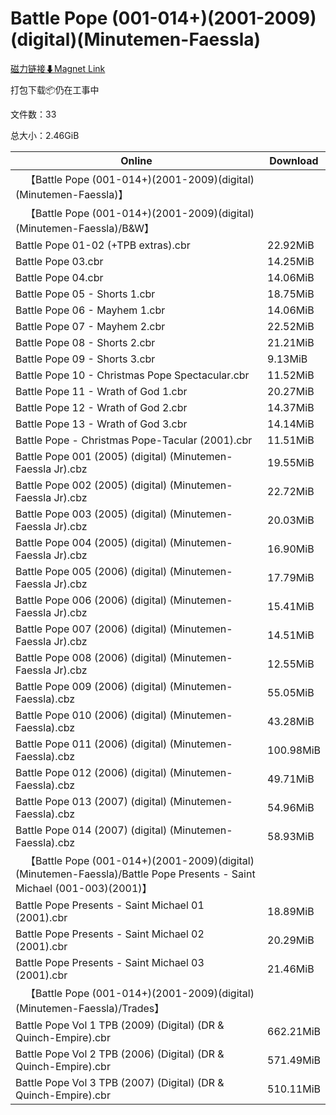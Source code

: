 # Battle Pope (001-014+)(2001-2009)(digital)(Minutemen-Faessla)

[磁力链接⬇Magnet Link](magnet:?xt=urn:btih:7de5c6ca2eba2c481ed10c2265116fbe82fcb734&dn=Battle%20Pope%20%28001-014%2B%29%282001-2009%29%28digital%29%28Minutemen-Faessla%29)

打包下载📦仍在工事中

文件数：33

总大小：2.46GiB

Online | Download
--- | ---
&emsp;【Battle Pope (001-014+)(2001-2009)(digital)(Minutemen-Faessla)】 | 
&emsp;【Battle Pope (001-014+)(2001-2009)(digital)(Minutemen-Faessla)/B&W】 | 
Battle Pope 01-02 (+TPB extras).cbr | 22.92MiB
Battle Pope 03.cbr | 14.25MiB
Battle Pope 04.cbr | 14.06MiB
Battle Pope 05 - Shorts 1.cbr | 18.75MiB
Battle Pope 06 - Mayhem 1.cbr | 14.06MiB
Battle Pope 07 - Mayhem 2.cbr | 22.52MiB
Battle Pope 08 - Shorts 2.cbr | 21.21MiB
Battle Pope 09 - Shorts 3.cbr | 9.13MiB
Battle Pope 10 - Christmas Pope Spectacular.cbr | 11.52MiB
Battle Pope 11 - Wrath of God 1.cbr | 20.27MiB
Battle Pope 12 - Wrath of God 2.cbr | 14.37MiB
Battle Pope 13 - Wrath of God 3.cbr | 14.14MiB
Battle Pope - Christmas Pope-Tacular (2001).cbr | 11.51MiB
Battle Pope 001 (2005) (digital) (Minutemen-Faessla Jr).cbz | 19.55MiB
Battle Pope 002 (2005) (digital) (Minutemen-Faessla Jr).cbz | 22.72MiB
Battle Pope 003 (2005) (digital) (Minutemen-Faessla Jr).cbz | 20.03MiB
Battle Pope 004 (2005) (digital) (Minutemen-Faessla Jr).cbz | 16.90MiB
Battle Pope 005 (2006) (digital) (Minutemen-Faessla Jr).cbz | 17.79MiB
Battle Pope 006 (2006) (digital) (Minutemen-Faessla Jr).cbz | 15.41MiB
Battle Pope 007 (2006) (digital) (Minutemen-Faessla Jr).cbz | 14.51MiB
Battle Pope 008 (2006) (digital) (Minutemen-Faessla Jr).cbz | 12.55MiB
Battle Pope 009 (2006) (digital) (Minutemen-Faessla).cbz | 55.05MiB
Battle Pope 010 (2006) (digital) (Minutemen-Faessla).cbz | 43.28MiB
Battle Pope 011 (2006) (digital) (Minutemen-Faessla).cbz | 100.98MiB
Battle Pope 012 (2006) (digital) (Minutemen-Faessla).cbz | 49.71MiB
Battle Pope 013 (2007) (digital) (Minutemen-Faessla).cbz | 54.96MiB
Battle Pope 014 (2007) (digital) (Minutemen-Faessla).cbz | 58.93MiB
&emsp;【Battle Pope (001-014+)(2001-2009)(digital)(Minutemen-Faessla)/Battle Pope Presents - Saint Michael (001-003)(2001)】 | 
Battle Pope Presents - Saint Michael 01 (2001).cbr | 18.89MiB
Battle Pope Presents - Saint Michael 02 (2001).cbr | 20.29MiB
Battle Pope Presents - Saint Michael 03 (2001).cbr | 21.46MiB
&emsp;【Battle Pope (001-014+)(2001-2009)(digital)(Minutemen-Faessla)/Trades】 | 
Battle Pope Vol 1 TPB (2009) (Digital) (DR & Quinch-Empire).cbr | 662.21MiB
Battle Pope Vol 2 TPB (2006) (Digital) (DR & Quinch-Empire).cbr | 571.49MiB
Battle Pope Vol 3 TPB (2007) (Digital) (DR & Quinch-Empire).cbr | 510.11MiB